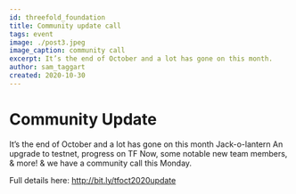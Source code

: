```yaml
---
id: threefold_foundation
title: Community update call
tags: event
image: ./post3.jpeg
image_caption: community call
excerpt: It’s the end of October and a lot has gone on this month.
author: sam_taggart
created: 2020-10-30
---
```



# Community Update

It’s the end of October and a lot has gone on this month Jack-o-lantern An upgrade to testnet, progress on TF Now, some notable new team members, & more! & we have a community call this Monday.

Full details here: http://bit.ly/tfoct2020update